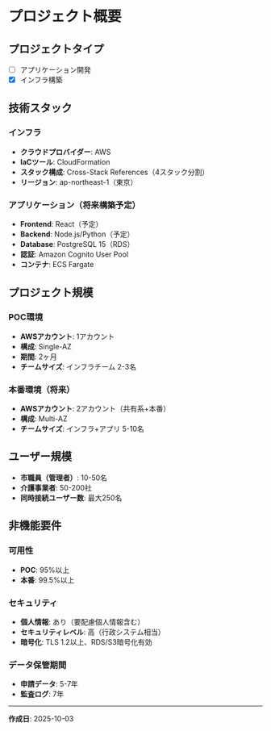 # プロジェクト概要

## プロジェクトタイプ
- [ ] アプリケーション開発
- [x] インフラ構築

## 技術スタック

### インフラ
- **クラウドプロバイダー**: AWS
- **IaCツール**: CloudFormation
- **スタック構成**: Cross-Stack References（4スタック分割）
- **リージョン**: ap-northeast-1（東京）

### アプリケーション（将来構築予定）
- **Frontend**: React（予定）
- **Backend**: Node.js/Python（予定）
- **Database**: PostgreSQL 15（RDS）
- **認証**: Amazon Cognito User Pool
- **コンテナ**: ECS Fargate

## プロジェクト規模

### POC環境
- **AWSアカウント**: 1アカウント
- **構成**: Single-AZ
- **期間**: 2ヶ月
- **チームサイズ**: インフラチーム 2-3名

### 本番環境（将来）
- **AWSアカウント**: 2アカウント（共有系+本番）
- **構成**: Multi-AZ
- **チームサイズ**: インフラ+アプリ 5-10名

## ユーザー規模
- **市職員（管理者）**: 10-50名
- **介護事業者**: 50-200社
- **同時接続ユーザー数**: 最大250名

## 非機能要件

### 可用性
- **POC**: 95%以上
- **本番**: 99.5%以上

### セキュリティ
- **個人情報**: あり（要配慮個人情報含む）
- **セキュリティレベル**: 高（行政システム相当）
- **暗号化**: TLS 1.2以上、RDS/S3暗号化有効

### データ保管期間
- **申請データ**: 5-7年
- **監査ログ**: 7年

---

**作成日**: 2025-10-03
